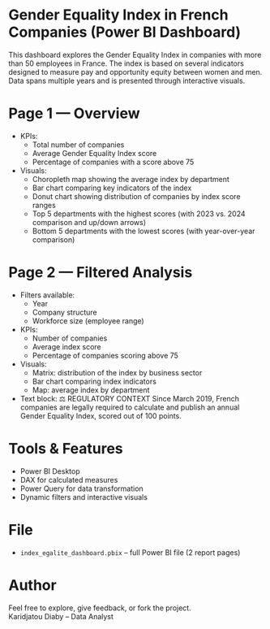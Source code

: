 # Gender Equality Index in French Companies (Power BI Dashboard)
This dashboard explores the Gender Equality Index in companies with more than 50 employees in France. The index is based on several indicators designed to measure pay and opportunity equity between women and men. Data spans multiple years and is presented through interactive visuals.

# Page 1 — Overview
* KPIs:
    * Total number of companies
    * Average Gender Equality Index score
    * Percentage of companies with a score above 75
* Visuals:
    * Choropleth map showing the average index by department
    * Bar chart comparing key indicators of the index
    * Donut chart showing distribution of companies by index score ranges
    * Top 5 departments with the highest scores (with 2023 vs. 2024 comparison and up/down arrows)
    * Bottom 5 departments with the lowest scores (with year-over-year comparison)

# Page 2 — Filtered Analysis
* Filters available:
    * Year
    * Company structure
    * Workforce size (employee range)
* KPIs:
    * Number of companies
    * Average index score
    * Percentage of companies scoring above 75
* Visuals:
    * Matrix: distribution of the index by business sector
    * Bar chart comparing index indicators
    * Map: average index by department
* Text block: ⚖️ REGULATORY CONTEXT Since March 2019, French companies are legally required to calculate and publish an annual Gender Equality Index, scored out of 100 points.

# Tools & Features

- Power BI Desktop
- DAX for calculated measures
- Power Query for data transformation
- Dynamic filters and interactive visuals


# File

- `index_egalite_dashboard.pbix` – full Power BI file (2 report pages)

# Author

Feel free to explore, give feedback, or fork the project.  
Karidjatou Diaby – Data Analyst
